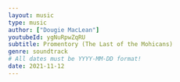 ```yaml
---
layout: music
type: music
author: ["Dougie MacLean"]
youtubeId: ygNuRpwZqRU
subtitle: Promentory (The Last of the Mohicans)
genre: soundtrack
# All dates must be YYYY-MM-DD format!
date: 2021-11-12
---
```

